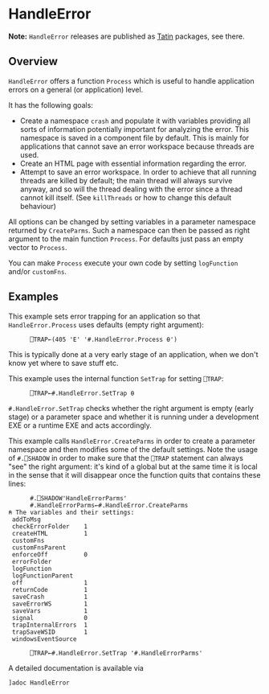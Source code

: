 # HandleError

**Note:** `HandleError` releases are published as [Tatin](https://tatin.dev "Link to the principal Tatin Registry") packages, see there.

## Overview 

`HandleError` offers a function `Process` which is useful to handle application errors on a general (or application) level.

It has the following goals:

 * Create a namespace `crash` and populate it with variables providing all sorts of information potentially important for analyzing the error. This namespace is saved in a component file by default. This is mainly for applications that cannot save an error workspace because threads are used.
 * Create an HTML page with essential information regarding the error.
 * Attempt to save an error workspace. In order to achieve that all running threads are killed by default; the main thread will always survive anyway, and so will the thread dealing with the error since a thread cannot kill itself. (See `killThreads` or how to change this default behaviour)

All options can be changed by setting variables in a parameter namespace returned by `CreateParms`. Such a namespace can then be passed as right argument to the main function `Process`. For defaults just pass an empty vector to `Process`. 

You can make `Process` execute your own code by setting `logFunction` and/or `customFns`.

## Examples 

This example sets error trapping for an application so that `HandleError.Process` uses defaults (empty right argument): 
```
      ⎕TRAP←(405 'E' '#.HandleError.Process ⍬')
```

This is typically done at a very early stage of an application, when we don't know yet where to save stuff etc.

This example uses the internal function `SetTrap` for setting `⎕TRAP`:

```
      ⎕TRAP←#.HandleError.SetTrap ⍬
```

`#.HandleError.SetTrap` checks whether the right argument is empty (early stage) or a parameter space and whether it is running under a development EXE or a runtime EXE and acts accordingly.

This example calls `HandleError.CreateParms` in order to create a parameter namespace and then modifies some of the default settings. Note the usage of `#.⎕SHADOW` in order to make sure that the `⎕TRAP` statement can always "see" the right argument: it's kind of a global but at the same time it is local in the sense that it will disappear once the function quits that contains these lines:

```
      #.⎕SHADOW'HandleErrorParms'
      #.HandleErrorParms←#.HandleError.CreateParms
⍝ The variables and their settings:
 addToMsg              
 checkErrorFolder    1 
 createHTML          1 
 customFns             
 customFnsParent       
 enforceOff          0 
 errorFolder           
 logFunction           
 logFunctionParent     
 off                 1 
 returnCode          1 
 saveCrash           1 
 saveErrorWS         1 
 saveVars            1 
 signal              0 
 trapInternalErrors  1 
 trapSaveWSID        1 
 windowsEventSource    

      ⎕TRAP←#.HandleError.SetTrap '#.HandleErrorParms'
```

A detailed documentation is available via

```
]adoc HandleError
```

